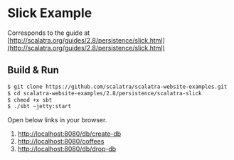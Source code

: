 # Slick Example #

Corresponds to the guide at [http://scalatra.org/guides/2.8/persistence/slick.html](http://scalatra.org/guides/2.8/persistence/slick.html)

## Build & Run ##

```sh
$ git clone https://github.com/scalatra/scalatra-website-examples.git
$ cd scalatra-website-examples/2.8/persistence/scalatra-slick
$ chmod +x sbt
$ ./sbt ~jetty:start
```

Open below links in your browser.

1. [http://localhost:8080/db/create-db](http://localhost:8080/db/create-db)
2. [http://localhost:8080/coffees](http://localhost:8080/coffees)
3. [http://localhost:8080/db/drop-db](http://localhost:8080/db/drop-db)
